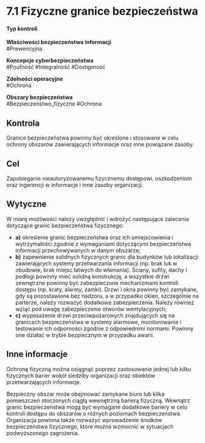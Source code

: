 # 7.1 Fizyczne granice bezpieczeństwa  

#### Typ kontroli  
**Właściwości bezpieczeństwa informacji**  
#Prewencyjna  

**Koncepcje cyberbezpieczeństwa**  
#Poufność #Integralność #Dostępność  

**Zdolności operacyjne**  
#Ochrona  

**Obszary bezpieczeństwa**  
#Bezpieczeństwo_fizyczne #Ochrona  

## Kontrola  
Granice bezpieczeństwa powinny być określone i stosowane w celu ochrony obszarów zawierających informacje oraz inne powiązane zasoby.  

## Cel  
Zapobieganie nieautoryzowanemu fizycznemu dostępowi, uszkodzeniom oraz ingerencji w informacje i inne zasoby organizacji.  

## Wytyczne  
W miarę możliwości należy uwzględnić i wdrożyć następujące zalecenia dotyczące granic bezpieczeństwa fizycznego:  

- **a)** określenie granic bezpieczeństwa oraz ich umiejscowienia i wytrzymałości zgodnie z wymaganiami dotyczącymi bezpieczeństwa informacji przechowywanych w danym obszarze;  
- **b)** zapewnienie solidnych fizycznych granic dla budynków lub lokalizacji zawierających systemy przetwarzania informacji (np. brak luk w obudowie, brak miejsc łatwych do włamania). Ściany, sufity, dachy i podłogi powinny mieć solidną konstrukcję, a wszystkie drzwi zewnętrzne powinny być zabezpieczone mechanizmami kontroli dostępu (np. kraty, alarmy, zamki). Drzwi i okna powinny być zamykane, gdy są pozostawione bez nadzoru, a w przypadku okien, szczególnie na parterze, należy rozważyć dodatkowe zabezpieczenia. Należy również wziąć pod uwagę zabezpieczenie otworów wentylacyjnych;  
- **c)** wyposażenie drzwi przeciwpożarowych znajdujących się na granicach bezpieczeństwa w systemy alarmowe, monitorowanie i testowanie ich odporności zgodnie z odpowiednimi normami. Powinny one działać w trybie bezpiecznym w przypadku awarii.  

## Inne informacje  
Ochronę fizyczną można osiągnąć poprzez zastosowanie jednej lub kilku fizycznych barier wokół siedziby organizacji oraz obiektów przetwarzających informacje.  

Bezpieczny obszar może obejmować zamykane biuro lub kilka pomieszczeń otoczonych ciągłą wewnętrzną barierą fizyczną. Wewnątrz granic bezpieczeństwa mogą być wymagane dodatkowe bariery w celu kontroli dostępu do obszarów o różnych poziomach bezpieczeństwa. Organizacja powinna także rozważyć wprowadzenie środków bezpieczeństwa fizycznego, które można wzmocnić w sytuacjach podwyższonego zagrożenia.  
